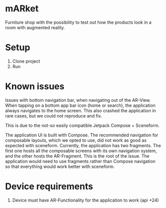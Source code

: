 # mARket

Furniture shop with the possibility to test out how the products look in a room with augmented reality.


# Setup

1. Clone project
2. Run


# Known issues

Issues with bottom navigation bar, when navigating out of the AR-View. When tapping on a bottom app bar icon (home or search), the application always navigates to the home screen. This also crashed the application in rare cases, but we could not reproduce and fix. 

This is due to the not-so easily compatible Jetpack Compose + Sceneform. 

The application UI is built with Compose. The recommended navigation for composable layouts, which we opted to use, did not work as good as expected with sceneform. Currently, the application has two fragments. The first one hosts all the composable screens with its own navigation system, and the other hosts the AR-Fragment. This is the root of the issue. The application would need to use fragments rather than Compose navigation so that everything would work better with sceneform.


# Device requirements

1. Device must have AR-Functionality for the application to work (api +24)
